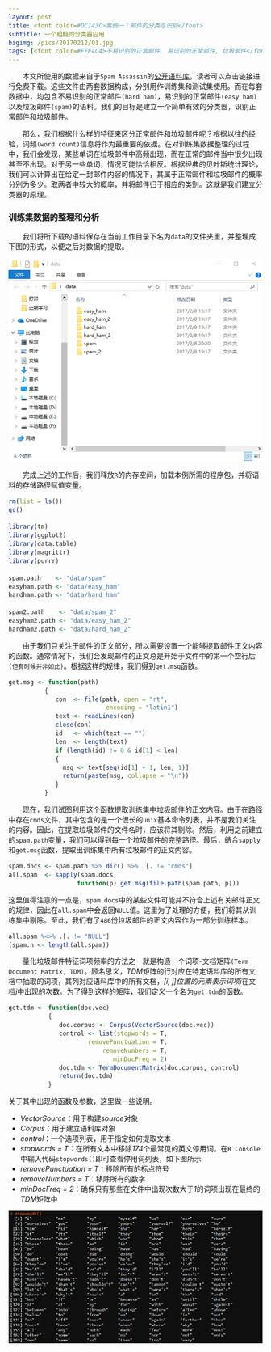 ```yaml
---
layout: post
title: <font color=#DC143C>案例一：邮件的分类与识别</font>
subtitle: 一个粗糙的分类器应用
bigimg: /pics/20170212/01.jpg
tags: [<font color=#FFE4C4>不易识别的正常邮件, 易识别的正常邮件, 垃圾邮件</font>]
---
```


<script type="text/javascript" src="https://cdn.mathjax.org/mathjax/latest/MathJax.js?config=TeX-AMS_HTML"></script>

&emsp;&emsp;本文所使用的数据来自于`Spam Assassin`的[公开语料库](http://spamassassin.apache.org/publiccorpus/)，读者可以点击链接进行免费下载。这些文件由两套数据构成，分别用作训练集和测试集使用。而在每套数据中，均包含不易识别的正常邮件`(hard ham)`，易识别的正常邮件`(easy ham)`以及垃圾邮件`(spam)`的语料。我们的目标是建立一个简单有效的分类器，识别正常邮件和垃圾邮件。

&emsp;&emsp;那么，我们根据什么样的特征来区分正常邮件和垃圾邮件呢？根据以往的经验，词频`(word count)`信息将作为最重要的依据。在对训练集数据整理的过程中，我们会发现，某些单词在垃圾邮件中高频出现，而在正常的邮件当中很少出现甚至不出现。对于另一些单词，情况可能恰恰相反。根据经典的贝叶斯统计理论，我们可以计算出在给定一封邮件内容的情况下，其属于正常邮件和垃圾邮件的概率分别为多少。取两者中较大的概率，并将邮件归于相应的类别。这就是我们建立分类器的原理。

### 训练集数据的整理和分析

&emsp;&emsp;我们将所下载的语料保存在当前工作目录下名为`data`的文件夹里，并整理成下图的形式，以便之后对数据的提取。

<center>
<img src = "/pics/20170212/02.png">
</center>

&emsp;&emsp;完成上述的工作后，我们释放`R`的内存空间，加载本例所需的程序包，并将语料的存储路径赋值变量。

```r
rm(list = ls())
gc()

library(tm)
library(ggplot2)
library(data.table)
library(magrittr)
library(purrr)

spam.path    <- "data/spam"
easyham.path <- "data/easy_ham"
hardham.path <- "data/hard_ham"

spam2.path    <- "data/spam_2"
easyham2.path <- "data/easy_ham_2"
hardham2.path <- "data/hard_ham_2"
```

&emsp;&emsp;由于我们只关注于邮件的正文部分，所以需要设置一个能够提取邮件正文内容的函数。通常情况下，我们会发现邮件的正文总是开始于文件中的第一个空行后`(但有时候并非如此)`。根据这样的规律，我们得到`get.msg`函数。

```r
get.msg <- function(path)
          {
             con  <- file(path, open = "rt", 
                           encoding = "latin1")
             text <- readLines(con)
             close(con)
             id   <- which(text == "")
             len  <- length(text)
             if (length(id) != 0 & id[1] < len)
             {
               msg <- text[seq(id[1] + 1, len, 1)]
               return(paste(msg, collapse = "\n"))
             }
          }
```

&emsp;&emsp;现在，我们试图利用这个函数提取训练集中垃圾邮件的正文内容。由于在路径中存在`cmds`文件，其中包含的是一个很长的`unix`基本命令列表，并不是我们关注的内容。因此，在提取垃圾邮件的文件名时，应该将其剔除。然后，利用之前建立的`spam.path`变量，我们可以得到每一个垃圾邮件的完整路径。最后，结合`sapply`和`get.msg`函数，提取出训练集中所有垃圾邮件的正文内容。

```r
spam.docs <- spam.path %>% dir() %>% .[. != "cmds"]
all.spam  <- sapply(spam.docs, 
                   function(p) get.msg(file.path(spam.path, p))) 
```

这里值得注意的一点是，`spam.docs`中的某些文件可能并不符合上述有关邮件正文的规律，因此在`all.spam`中会返回`NULL`值。这里为了处理的方便，我们将其从训练集中剔除。至此，我们有了`486`份垃圾邮件的正文内容作为一部分训练样本。

```r
all.spam %<>% .[. != "NULL"]
(spam.n <- length(all.spam))
```

&emsp;&emsp;量化垃圾邮件特征词项频率的方法之一就是构造一个词项-文档矩阵`(Term Document Matrix, TDM)`。顾名思义，*TDM*矩阵的行对应在特定语料库的所有文档中抽取的词项，其列对应语料库中的所有文档，*[i, j]*位置的元素表示词项*i*在文档*j*中出现的次数。为了得到这样的矩阵，我们定义一个名为`get.tdm`的函数。

```r
get.tdm <- function(doc.vec)
           {
              doc.corpus <- Corpus(VectorSource(doc.vec))
              control <- list(stopwords = T, 
                      removePunctuation = T,
                          removeNumbers = T,
                             minDocFreq = 2)
              doc.tdm <- TermDocumentMatrix(doc.corpus, control)
              return(doc.tdm)
           }
```

关于其中出现的函数及参数，这里做一些说明。

+ *VectorSource*：用于构建*source*对象
+ *Corpus*：用于建立语料库对象
+ *control*：一个选项列表，用于指定如何提取文本
+ *stopwords = T*：在所有文本中移除*174*个最常见的英文停用词。在`R Console`中输入代码`stopwords()`即可查看停用词列表，如下图所示
+ *removePunctuation = T*：移除所有的标点符号
+ *removeNumbers = T*：移除所有的数字
+ *minDocFreq = 2*：确保只有那些在文件中出现次数大于*1*的词项出现在最终的*TDM*矩阵中


![](/pics/20170212/03.png)




